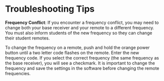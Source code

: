 # Troubleshooting Tips

**Frequency Conflict**: If you encounter a frequency conflict, you may need to change both your base receiver and your remote to a different frequency. You must also inform students of the new frequency so they can change their student remotes.

To change the frequency on a remote, push and hold the orange power button until a two letter code flashes on the remote. Enter the new frequency code. If you select the correct frequency \(the same frequency as the base receiver\), you will see a checkmark.  It is important to change the frequency and save the settings in the software before changing the remote frequencies.

